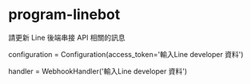 # program-linebot
請更新 Line 後端串接 API 相關的訊息 

configuration = Configuration(access_token='輸入Line developer 資料')

handler = WebhookHandler('輸入Line developer 資料')


